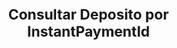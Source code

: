 ---
title: Consultar Deposito por InstantPaymentId
api:
  file: readme-hml-operations.json
  operationId: get_v1-cashin-instant-payment-id-id
hidden: false
---